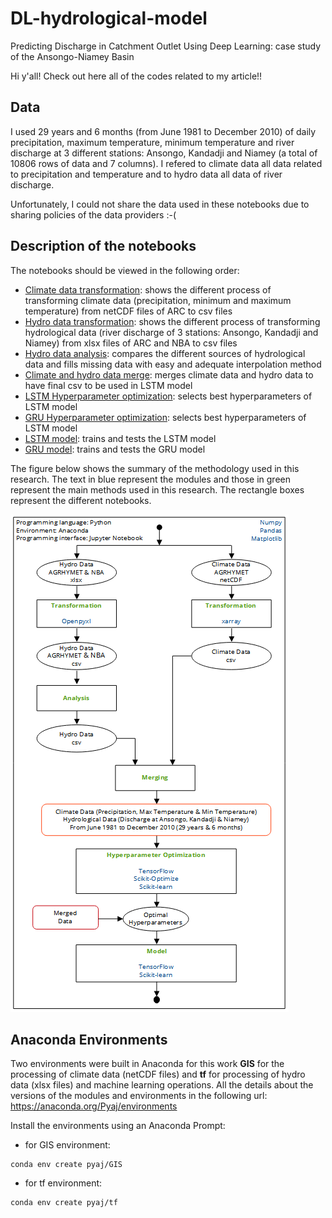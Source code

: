# DL-hydrological-model
 Predicting Discharge in Catchment Outlet Using Deep Learning: case study of the Ansongo-Niamey Basin

Hi y'all! Check out here all of the codes related to my article!!

## Data

I used 29 years and 6 months (from June 1981 to December 2010) of daily precipitation, maximum temperature, minimum temperature and river discharge at 3 different stations: Ansongo, Kandadji and Niamey (a total of 10806 rows of data and 7 columns). I refered to climate data all data related to precipitation and temperature and to hydro data all data of river discharge.

Unfortunately, I could not share the data used in these notebooks due to sharing policies of the data providers :-(

## Description of the notebooks

The notebooks should be viewed in the following order:

- [Climate data transformation](./1_climate_data_netcdf_to_csv.ipynb): shows the different process of transforming climate data (precipitation, minimum and maximum temperature) from netCDF files of ARC to csv files
- [Hydro data transformation](./2_hydro_data_xlsx_to_csv.ipynb): shows the different process of transforming hydrological data (river discharge of 3 stations: Ansongo, Kandadji and Niamey) from xlsx files of ARC and NBA to csv files
- [Hydro data analysis](./3_hydro_data_analysis.ipynb): compares the different sources of hydrological data and fills missing data with easy and adequate interpolation method
- [Climate and hydro data merge](./4_merge_climate_and_hydro_data.ipynb): merges climate data and hydro data to have final csv to be used in LSTM model
- [LSTM Hyperparameter optimization](./5_hyper_parameters_lstm.ipynb): selects best hyperparameters of LSTM model
- [GRU Hyperparameter optimization](./6_hyper_parameters_gru.ipynb): selects best hyperparameters of LSTM model
- [LSTM model](./6_lstm_model.ipynb): trains and tests the LSTM model
- [GRU model](./6_lstm_model.ipynb): trains and tests the GRU model

The figure below shows the summary of the methodology used in this research. The text in blue represent the modules and those in green represent the main methods used in this research. The rectangle boxes represent the different notebooks.

![Methods](./images/method.png)

## Anaconda Environments

Two environments were built in Anaconda for this work **GIS** for the processing of climate data (netCDF files) and **tf** for processing of hydro data (xlsx files) and machine learning operations. All the details about the versions of the modules and environments in the following url: https://anaconda.org/Pyaj/environments

Install the environments using an Anaconda Prompt:

- for GIS environment:
```
conda env create pyaj/GIS
```
- for tf environment:
```
conda env create pyaj/tf
```
